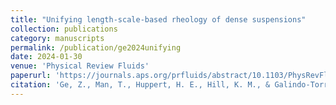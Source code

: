```yaml
---
title: "Unifying length-scale-based rheology of dense suspensions"
collection: publications
category: manuscripts
permalink: /publication/ge2024unifying
date: 2024-01-30
venue: 'Physical Review Fluids'
paperurl: 'https://journals.aps.org/prfluids/abstract/10.1103/PhysRevFluids.9.L012302'
citation: 'Ge, Z., Man, T., Huppert, H. E., Hill, K. M., & Galindo-Torres, S. A. (2024). &quot;Unifying length-scale-based rheology of dense suspensions&quot; <i>Physical Review Fluids</i>.  9(1), L012302.'
---
```

